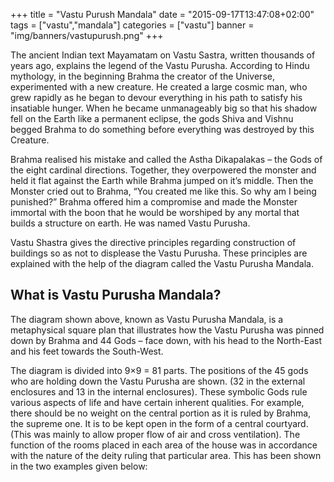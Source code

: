 +++
title = "Vastu Purush Mandala"
date = "2015-09-17T13:47:08+02:00"
tags = ["vastu","mandala"]
categories = ["vastu"]
banner = "img/banners/vastupurush.png"
+++

The ancient Indian text Mayamatam on Vastu Sastra, written thousands of years ago, explains the legend of the Vastu Purusha. According to Hindu mythology, in the beginning Brahma the creator of the Universe, experimented with a new creature. He created a large cosmic man, who grew rapidly as he began to devour everything in his path to satisfy his insatiable hunger. When he became unmanageably big so that his shadow fell on the Earth like a permanent eclipse, the gods Shiva and Vishnu begged Brahma to do something before everything was destroyed by this Creature.

Brahma realised his mistake and called the Astha Dikapalakas – the Gods of the eight cardinal directions. Together, they overpowered the monster and held it flat against the Earth while Brahma jumped on it’s middle. Then the Monster cried  out to Brahma, “You created me like this. So why am I being punished?” Brahma offered him a compromise and made the Monster immortal with the boon that he would be worshiped by any mortal that builds a structure on earth. He was named Vastu Purusha.

Vastu Shastra gives the directive principles regarding construction of buildings so as not to displease the Vastu Purusha. These principles are explained with the help of the diagram called the Vastu Purusha Mandala.

## What is Vastu Purusha Mandala?

The diagram shown above, known as Vastu Purusha Mandala, is a metaphysical square plan that illustrates how the Vastu Purusha was pinned down by Brahma and 44 Gods – face down, with his head to the North-East and his  feet towards the South-West.

The diagram is divided into 9×9 = 81 parts. The positions of the 45 gods who are holding down the Vastu Purusha are shown. (32 in the external enclosures and 13 in the internal enclosures). These symbolic Gods rule various aspects of life and have certain inherent qualities. For example, there should be no weight on the central portion as it is ruled by Brahma, the supreme one. It is to be kept open in the form of a central courtyard. (This was mainly to allow proper flow of air and cross ventilation). The function of the rooms placed in each area of the house was in accordance with the nature of the deity ruling that particular area. This has been shown in the two examples given below:

